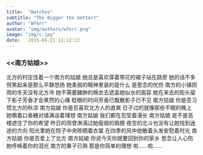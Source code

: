 ```yaml
---
title:  "Watches"
subtitle: "The Bigger the better?"
author: "Wferr"
avatar: "img/authors/wferr.png"
image: "img/c.jpg"
date:   2015-04-22 12:12:12
---
```


### <<南方姑娘>>

北方的村庄住着一个南方的姑娘
她总是喜欢穿着带花的裙子站在路旁
她的话不多但笑起来是那么平静悠扬
她柔弱的眼神里装的是什么 是思念的忧伤
南方的小镇阴雨的冬天没有北方冷
她不需要臃肿的棉衣去遮盖她似水的面容
她在来去的街头留下影子芳香才会某然的心痛
眨眼的时间芳香已飘散影子已不见
南方姑娘 你是否习惯北方的秋凉
南方姑娘 你是否喜欢北方人的直爽
日子过的就像那些不眠的晚上
她嚼着口香糖对墙满谈着理想
南方姑娘 我们都在忍受着漫长
南方姑娘 是不是高楼遮住了你的希望
昨日的雨曾淋漓过她瘦弱的肩膀
夜空的北斗也没有让她找到迷途的方向
阳光里她在院子中央晾晒着衣裳
在四季的风中她散着头发安慰着时光
南方姑娘 你是否爱上了北方
南方姑娘 你说今天你就要回到你的家乡
思念让人心伤 她呼唤着你的泪光
南方的果子已熟 那是你简单的理想
啦……啦……